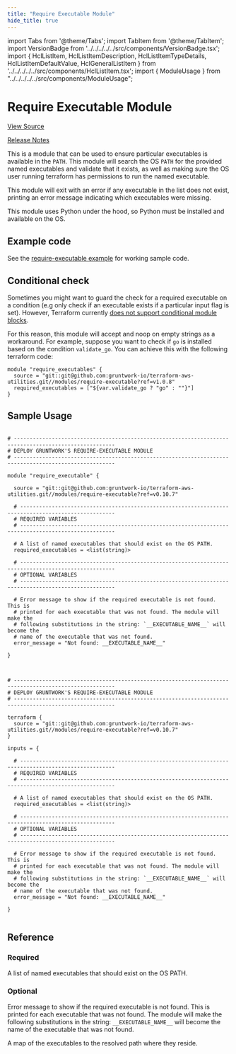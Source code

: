 ```yaml
---
title: "Require Executable Module"
hide_title: true
---
```


import Tabs from '@theme/Tabs';
import TabItem from '@theme/TabItem';
import VersionBadge from '../../../../../src/components/VersionBadge.tsx';
import { HclListItem, HclListItemDescription, HclListItemTypeDetails, HclListItemDefaultValue, HclGeneralListItem } from '../../../../../src/components/HclListItem.tsx';
import { ModuleUsage } from "../../../../../src/components/ModuleUsage";

<VersionBadge repoTitle="Terraform Utility Modules" version="0.10.7" lastModifiedVersion="0.10.7"/>

# Require Executable Module

<a href="https://github.com/gruntwork-io/terraform-aws-utilities/tree/v0.10.7/modules/require-executable" className="link-button" title="View the source code for this module in GitHub.">View Source</a>

<a href="https://github.com/gruntwork-io/terraform-aws-utilities/releases/tag/v0.10.7" className="link-button" title="Release notes for only versions which impacted this module.">Release Notes</a>

This is a module that can be used to ensure particular executables is available in the `PATH`. This module will search
the OS `PATH` for the provided named executables and validate that it exists, as well as making sure the OS user running
terraform has permissions to run the named executable.

This module will exit with an error if any executable in the list does not exist, printing an error message indicating
which executables were missing.

This module uses Python under the hood, so Python must be installed and available on the OS.

## Example code

See the [require-executable example](https://github.com/gruntwork-io/terraform-aws-utilities/tree/v0.10.7/examples/require-executable) for working sample code.

## Conditional check

Sometimes you might want to guard the check for a required executable on a condition (e.g only check if an executable
exists if a particular input flag is set). However, Terraform currently [does not support conditional module
blocks](https://github.com/hashicorp/terraform/issues/953).

For this reason, this module will accept and noop on empty strings as a workaround. For example, suppose you want to
check if `go` is installed based on the condition `validate_go`. You can achieve this with the following terraform code:

```hcl
module "require_executables" {
  source = "git::git@github.com:gruntwork-io/terraform-aws-utilities.git//modules/require-executable?ref=v1.0.8"
  required_executables = ["${var.validate_go ? "go" : ""}"]
}
```

## Sample Usage

<Tabs>
<TabItem value="terraform" label="Terraform" default>

```hcl title="main.tf"

# ------------------------------------------------------------------------------------------------------
# DEPLOY GRUNTWORK'S REQUIRE-EXECUTABLE MODULE
# ------------------------------------------------------------------------------------------------------

module "require_executable" {

  source = "git::git@github.com:gruntwork-io/terraform-aws-utilities.git//modules/require-executable?ref=v0.10.7"

  # ----------------------------------------------------------------------------------------------------
  # REQUIRED VARIABLES
  # ----------------------------------------------------------------------------------------------------

  # A list of named executables that should exist on the OS PATH.
  required_executables = <list(string)>

  # ----------------------------------------------------------------------------------------------------
  # OPTIONAL VARIABLES
  # ----------------------------------------------------------------------------------------------------

  # Error message to show if the required executable is not found. This is
  # printed for each executable that was not found. The module will make the
  # following substitutions in the string: `__EXECUTABLE_NAME__` will become the
  # name of the executable that was not found.
  error_message = "Not found: __EXECUTABLE_NAME__"

}


```

</TabItem>
<TabItem value="terragrunt" label="Terragrunt" default>

```hcl title="terragrunt.hcl"

# ------------------------------------------------------------------------------------------------------
# DEPLOY GRUNTWORK'S REQUIRE-EXECUTABLE MODULE
# ------------------------------------------------------------------------------------------------------

terraform {
  source = "git::git@github.com:gruntwork-io/terraform-aws-utilities.git//modules/require-executable?ref=v0.10.7"
}

inputs = {

  # ----------------------------------------------------------------------------------------------------
  # REQUIRED VARIABLES
  # ----------------------------------------------------------------------------------------------------

  # A list of named executables that should exist on the OS PATH.
  required_executables = <list(string)>

  # ----------------------------------------------------------------------------------------------------
  # OPTIONAL VARIABLES
  # ----------------------------------------------------------------------------------------------------

  # Error message to show if the required executable is not found. This is
  # printed for each executable that was not found. The module will make the
  # following substitutions in the string: `__EXECUTABLE_NAME__` will become the
  # name of the executable that was not found.
  error_message = "Not found: __EXECUTABLE_NAME__"

}


```

</TabItem>
</Tabs>




## Reference

<Tabs>
<TabItem value="inputs" label="Inputs" default>

### Required

<HclListItem name="required_executables" requirement="required" type="list(string)">
<HclListItemDescription>

A list of named executables that should exist on the OS PATH.

</HclListItemDescription>
</HclListItem>

### Optional

<HclListItem name="error_message" requirement="optional" type="string">
<HclListItemDescription>

Error message to show if the required executable is not found. This is printed for each executable that was not found. The module will make the following substitutions in the string: `__EXECUTABLE_NAME__` will become the name of the executable that was not found.

</HclListItemDescription>
<HclListItemDefaultValue defaultValue="&quot;Not found: __EXECUTABLE_NAME__&quot;"/>
</HclListItem>

</TabItem>
<TabItem value="outputs" label="Outputs">

<HclListItem name="executables">
<HclListItemDescription>

A map of the executables to the resolved path where they reside.

</HclListItemDescription>
</HclListItem>

</TabItem>
</Tabs>

<!-- ##DOCS-SOURCER-START
{
  "originalSources": [
    "https://github.com/gruntwork-io/terraform-aws-utilities/tree/v0.10.7/modules/require-executable/readme.md",
    "https://github.com/gruntwork-io/terraform-aws-utilities/tree/v0.10.7/modules/require-executable/variables.tf",
    "https://github.com/gruntwork-io/terraform-aws-utilities/tree/v0.10.7/modules/require-executable/outputs.tf"
  ],
  "sourcePlugin": "module-catalog-api",
  "hash": "318eed1ba132c868288a41b8766e6ddb"
}
##DOCS-SOURCER-END -->

